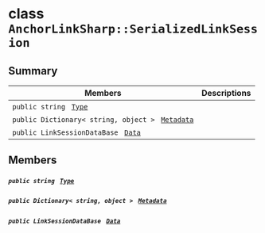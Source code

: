 # class `AnchorLinkSharp::SerializedLinkSession` 

## Summary

 Members                                | Descriptions                                
----------------------------------------|---------------------------------------------
`public string ` [`Type`](#class_anchor_link_sharp_1_1_serialized_link_session_1a651a3c9de2e16ff0deca8d09dedbda58) | 
`public Dictionary< string, object > ` [`Metadata`](#class_anchor_link_sharp_1_1_serialized_link_session_1ae13cfa6103be8d9d704541df7b3934d9) | 
`public LinkSessionDataBase ` [`Data`](#class_anchor_link_sharp_1_1_serialized_link_session_1a1b60eca9fd9f1849e9c057830c25aea4) | 

## Members

##### `public string ` [`Type`](#class_anchor_link_sharp_1_1_serialized_link_session_1a651a3c9de2e16ff0deca8d09dedbda58) 

##### `public Dictionary< string, object > ` [`Metadata`](#class_anchor_link_sharp_1_1_serialized_link_session_1ae13cfa6103be8d9d704541df7b3934d9) 

##### `public LinkSessionDataBase ` [`Data`](#class_anchor_link_sharp_1_1_serialized_link_session_1a1b60eca9fd9f1849e9c057830c25aea4) 

